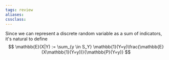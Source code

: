 ```yaml
---
tags: review
aliases:
cssclass:
---
```

 
Since we can represent a discrete random variable as a sum of indicators, it's natural to define
$$
\mathbb{E}(X|Y) := \sum_{y \in S_Y} \mathbb{1}(Y=y)\frac{\mathbb{E}(X\mathbb{1}(Y=y))}{\mathbb{P}(Y=y)}
$$
